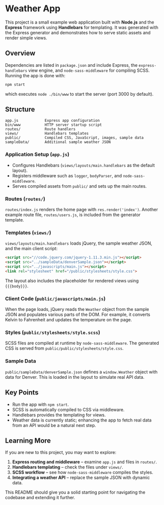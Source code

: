 # Weather App

This project is a small example web application built with **Node.js** and the
**Express** framework using **Handlebars** for templating. It was generated with
the Express generator and demonstrates how to serve static assets and render
simple views.

## Overview

Dependencies are listed in `package.json` and include Express, the
`express-handlebars` view engine, and `node-sass-middleware` for compiling SCSS.
Running the app is done with:

```bash
npm start
```

which executes `node ./bin/www` to start the server (port 3000 by default).

## Structure

```
app.js            Express app configuration
bin/www           HTTP server startup script
routes/           Route handlers
views/            Handlebars templates
public/           Compiled CSS, JavaScript, images, sample data
sampleData/       Additional sample weather JSON
```

### Application Setup (`app.js`)

- Configures Handlebars (`views/layouts/main.handlebars` as the default layout).
- Registers middleware such as `logger`, `bodyParser`, and `node-sass-middleware`.
- Serves compiled assets from `public/` and sets up the main routes.

### Routes (`routes/`)

`routes/index.js` renders the home page with `res.render('index')`. Another
example route file, `routes/users.js`, is included from the generator template.

### Templates (`views/`)

`views/layouts/main.handlebars` loads jQuery, the sample weather JSON, and the
main client script:

```html
<script src="//code.jquery.com/jquery-1.11.3.min.js"></script>
<script src="../sampleData/denverSample.json"></script>
<script src="../javascripts/main.js"></script>
<link rel="stylesheet" href="/public/stylesheets/style.css">
```

The layout also includes the placeholder for rendered views using `{{{body}}}`.

### Client Code (`public/javascripts/main.js`)

When the page loads, jQuery reads the `Weather` object from the sample JSON and
populates various parts of the DOM. For example, it converts Kelvin to
Fahrenheit and updates the temperature on the page.

### Styles (`public/stylesheets/style.scss`)

SCSS files are compiled at runtime by `node-sass-middleware`. The generated CSS
is served from `public/public/stylesheets/style.css`.

### Sample Data

`public/sampleData/denverSample.json` defines a `window.Weather` object with data
for Denver. This is loaded in the layout to simulate real API data.

## Key Points

- Run the app with `npm start`.
- SCSS is automatically compiled to CSS via middleware.
- Handlebars provides the templating for views.
- Weather data is currently static; enhancing the app to fetch real data from an
  API would be a natural next step.

## Learning More

If you are new to this project, you may want to explore:

1. **Express routing and middleware** – examine `app.js` and files in `routes/`.
2. **Handlebars templating** – check the files under `views/`.
3. **SCSS workflow** – see how `node-sass-middleware` compiles the styles.
4. **Integrating a weather API** – replace the sample JSON with dynamic data.

This README should give you a solid starting point for navigating the codebase
and extending it further.
